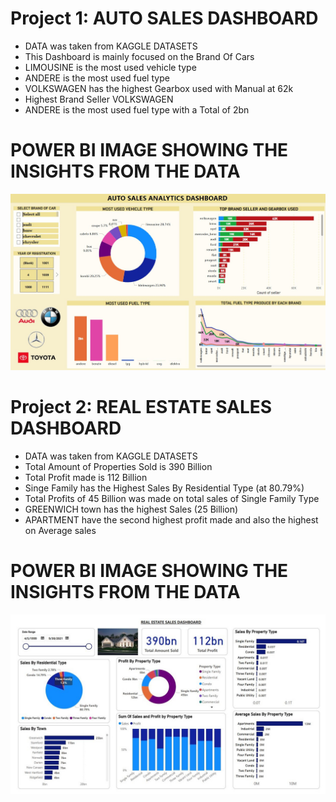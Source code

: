 # Project 1: AUTO SALES DASHBOARD

* DATA was taken from KAGGLE DATASETS
* This Dashboard is mainly focused on the Brand Of Cars
* LIMOUSINE is the most used vehicle type
* ANDERE is the most used fuel type
* VOLKSWAGEN has the highest Gearbox used with Manual at 62k
* Highest Brand Seller VOLKSWAGEN
* ANDERE is the most used fuel type with a Total of 2bn 

# POWER BI IMAGE SHOWING THE INSIGHTS FROM THE DATA
![](Images/AutoSales.jpg)

# Project 2: REAL ESTATE SALES DASHBOARD

* DATA was taken from KAGGLE DATASETS
* Total Amount of Properties Sold is 390 Billion
* Total Profit made is 112 Billion
* Singe Family has the Highest Sales By Residential Type (at 80.79%)
* Total Profits of 45 Billion was made on total sales of Single Family Type
* GREENWICH town has the highest Sales (25 Billion)
* APARTMENT have the second highest profit made and also the highest on Average sales

# POWER BI IMAGE SHOWING THE INSIGHTS FROM THE DATA
![](Images/RealEstate.JPG)

